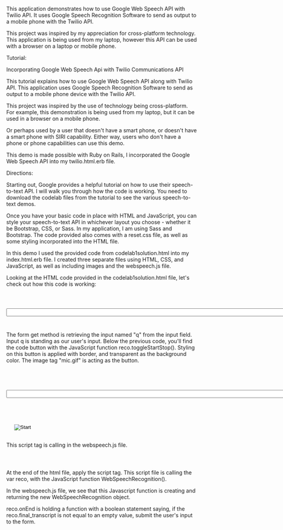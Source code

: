 This application demonstrates how to use Google Web Speech API with Twilio API. It uses Google Speech Recognition Software to send as output to a mobile phone with the Twilio API. 
		
This project was inspired by my appreciation for cross-platform technology. This application is being used from my laptop, however this API can be used with a browser on a laptop or mobile phone.


Tutorial: 

Incorporating Google Web Speech Api with Twilio Communications API

This tutorial explains how to use Google Web Speech API along with Twilio API. This application uses Google Speech Recognition Software to send as output to a mobile phone device with the Twilio API. 

This project was inspired by the use of technology being cross-platform. For example, this demonstration is being used from my laptop, but it can be used in a browser on a mobile phone.

Or perhaps used by a user that doesn't have a smart phone, or doesn't have a smart phone with SIRI capability. Either way, users who don't have a phone or phone capabilities can use this demo. 

This demo is made possible with Ruby on Rails, I incorporated the Google Web Speech API into my twilio.html.erb file.


Directions:

Starting out, Google provides a helpful tutorial on how to use their speech-to-text API. I will walk you through how the code is working. You need to download the codelab files from the tutorial to see the various speech-to-text demos.

Once you have your basic code in place with HTML and JavaScript, you can style your speech-to-text API in whichever layout you choose - whether it be Bootstrap, CSS, or Sass. In my application, I am using Sass and Bootstrap. The code provided also comes with a reset.css file, as well as some styling incorporated into the HTML file. 

In this demo I used the provided code from codelab1solution.html into my index.html.erb file. I created three separate files using HTML, CSS, and JavaScript, as well as including images and the webspeech.js file.  

Looking at the HTML code provided in the codelab1solution.html file, let's check out how this code is working: 

<code>
<form action="http://localhost:3000/capstone/twilio" method="get">
  	<input name="q" id="input_field" size="100">
</form>
</code>

The form get method is retrieving the input named "q" from the input field. Input q is standing as our user's input. Below the previous code, you'll find the code button with the JavaScript function reco.toggleStartStop(). Styling on this button is applied with border, and transparent as the background color. The image tag "mic.gif" is acting as the button.

<code>
	<form action="http://google.com/search" method="get">
  	<input name="q" id="input_field" size="100">
	</form>

<button onclick="reco.toggleStartStop()" style="border: 0; background-color:transparent">
  	<img id="status_img" src="mic.gif" alt="Start">
  </button>
</code>

This script tag is calling in the webspeech.js file.

<code>
<script src="webspeech.js"></script>
</code>

At the end of the html file, apply the script tag. This script file is calling the var reco, with the JavaScript function WebSpeechRecognition(). 

In the webspeech.js file, we see that this Javascript function is creating and returning the new WebSpeechRecognition object. 

reco.onEnd is holding a function with a boolean statement saying, if the reco.final_transcript is not equal to an empty value, submit the user's input to the form. 

<code>
	<script>
		var reco = new WebSpeechRecognition();
		reco.statusText('status');
		reco.statusImage('status_img');
		reco.finalResults('input_field');

		reco.onEnd = function() {
  		if (reco.final_transcript != '') {
    	input_field.form.submit();
  		}
		};
	</script>
</code>

In my controller file in Rails, I created a file called demo_controller.rb.

When setting up my index controller, I placed my twilio API inside my index controller. 

I set an if boolean statement, stating if the params[:q] is called from my user input's form.  

You can sign up for a free Twilio trial, and with your free account get a free phone number to send your input data to. 

Since I am using Ruby on Rails, I followed the Ruby documentation on how to apply the following code to get the API working. 

<code>
	if params[:q]

	require 'rubygems' # not necessary with ruby 1.9 but included for completeness
	require 'twilio-ruby'

	# put your credentials here
	account_sid = ENV["ACCOUNT_SID"]
	auth_token = ENV["AUTH_TOKEN"]

	# set up a client to talk to the Twilio REST API
	@client = Twilio::REST::Client.new account_sid, auth_token

	message = @client.account.messages.create(:body => params[:q],
		:to => "+15303015894",
		:from => "+15307630890")

	puts message.sid

	@textinformation = params[:q]

	render :twilio
end
</code>

 If input is being passed into params[:q]

 requiring the 'rubygems', 
 requiring 'twilio-ruby',

credentials are added in with your account information.

account_sid = #account_sid info goes here
auth_token = #auth_token info goes here

Client is setup to talk to the Twilio REST API.
	@client = Twilio::REST::Client.new
	account_sid, auth_token

The message variable is calling the create message with this account:

 message = @client.account.messages.create(:body => params[:q],
	:to => "+18005551234", #phone number example
	:from => "+18005436789") #phone number example

The message is then sent out with message.sid, with the message authorized with the account_sid number information.

This is how I combined both APIs, this application translate the speech audio spoken into your computer's microphone directly as a text message to the number listed. 






















